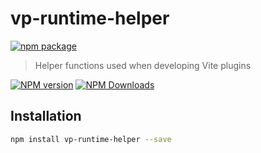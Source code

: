 # vp-runtime-helper

[![npm package](https://nodei.co/npm/vp-runtime-helper.png?downloads=true&downloadRank=true&stars=true)](https://www.npmjs.com/package/vp-runtime-helper)

> Helper functions used when developing Vite plugins

[![NPM version](https://img.shields.io/npm/v/vp-runtime-helper.svg?style=flat)](https://npmjs.org/package/vp-runtime-helper)
[![NPM Downloads](https://img.shields.io/npm/dm/vp-runtime-helper.svg?style=flat)](https://npmjs.org/package/vp-runtime-helper)

## Installation

```bash
npm install vp-runtime-helper --save
```